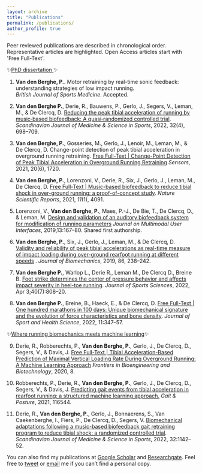 ```yaml
---
layout: archive
title: "Publications"
permalink: /publications/
author_profile: true
---
```


Peer reviewed publications are described in chronological order. Representative articles are highlighted. Open Access articles start with 'Free Full-Text'.

✨<u>PhD dissertation </u>✨

1. **Van den Berghe, P.**. Motor retraining by real-time sonic feedback: understanding
   strategies of low impact running.  
   *British Journal of Sports Medicine*. 
   Accepted.

2. **Van den Berghe P.**, Derie, R., Bauwens, P., Gerlo, J., Segers, V., Leman, M., & De Clercq, D. 
   [Reducing the peak tibial acceleration of running by music‐based biofeedback: A quasi‐randomized controlled trial](https://doi.org/10.1111/sms.14123). 
   *Scandinavian Journal of Medicine & Science in Sports*, 2022, 32(4), 698–709. 

3. **Van den Berghe, P.**, Gosseries, M., Gerlo, J., Lenoir, M., Leman, M., & De Clercq, D.
   Change-point detection of peak tibial acceleration in overground running retraining. 
   [Free Full-Text | Change-Point Detection of Peak Tibial Acceleration in Overground Running Retraining](https://doi.org/10.3390/s20061720)
   *Sensors*, 2021, 20(6), 1720.

4. **Van den Berghe, P.**, Lorenzoni, V., Derie, R., Six, J., Gerlo, J., Leman, M., De Clercq, D.
   [Free Full-Text | Music-based biofeedback to reduce tibial shock in over-ground running: a proof-of-concept study](nature.com/articles/s41598-021-83538-w).
   *Nature Scientific Reports*, 2021, *11*(1), 4091. 

5. Lorenzoni, V., **Van den Berghe, P.**, Maes, P.-J., De Bie, T., De Clercq, D., & Leman, M. 
   [Design and validation of an auditory biofeedback system for modification of running parameters](https://doi.org/10.1007/s12193-018-0283-1) 
   *Journal on Multimodal User Interfaces*, 2019,13:167–80. Shared first authorship.

6. **Van den Berghe, P.**, Six, J., Gerlo, J., Leman, M., & De Clercq, D.  
   [Validity and reliability of peak tibial accelerations as real-time measure of impact loading during over-ground rearfoot running at different speeds](https://doi.org/10.1016/j.jbiomech.2019.01.039) . 
   *Journal of Biomechanics*, 2019, 86, 238–242. 

7. **Van den Berghe P.**, Warlop L., Derie R., Leman M., De Clercq D., Breine B.
   [Foot strike determines the center of pressure behavior and affects impact severity in heel-toe running](%5Bhttps://doi.org/10.1080/02640414.2021.2019991). 
   *Journal of Sports Sciences*, 2022, Apr 3;40(7):808–20.

8. **Van den Berghe P.**, Breine, B., Haeck, E., & De Clercq, D.
   [Free Full-Text | One hundred marathons in 100 days: Unique biomechanical signature and the evolution of force characteristics and bone density](https://doi.org/10.1016/j.jshs.2021.03.009). 
   *Journal of Sport and Health Science*, 2022, 11:347–57.

✨<u>Where running biomechanics meets machine learning</u>✨

9. Derie, R., Robberechts, P., **Van den Berghe, P.**, Gerlo, J., De Clercq, D., Segers, V., & Davis, J.
   [Free Full-Text | Tibial Acceleration-Based Prediction of Maximal Vertical Loading Rate During Overground Running: A Machine Learning Approach](https://doi.org/10.3389/fbioe.2020.00033) 
   *Frontiers in Bioengineering and Biotechnology*, 2020, 8.

10. Robberechts, P., Derie, R., **Van den Berghe, P.**, Gerlo, J., De Clercq, D., Segers, V., & Davis, J. [Predicting gait events from tibial acceleration in rearfoot running: a structured machine learning approach.](https://doi.org/10.1016/j.gaitpost.2020.10.035) 
    *Gait & Posture*, 2021, 116544.



11. Derie, R., **Van den Berghe, P.**, Gerlo, J., Bonnaerens, S., Van Caekenberghe,
    I., Fiers, P., De Clercq, D., Segers, V.
    [Biomechanical adaptations following a music-based biofeedback gait retraining program to reduce tibial shock: a randomized controlled trial](https://doi.org/10.1111/sms.14162). 
    *Scandinavian Journal of Medicine & Science in Sports*, 2022, 32:1142–52.

You can also find my publications at [Google Scholar‬](https://scholar.google.be/citations?hl=nl&user=sE7vYWcAAAAJ) and [Researchgate]((https://www.researchgate.net/profile/Pieter-Van-Den-Berghe)). Feel free to [tweet](https://twitter.com/SportSciSum) or [email](mailto:pieter@vandenberghe@ugent.be) me if you can’t find a personal copy. 
